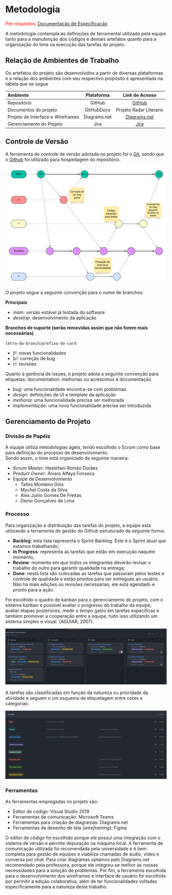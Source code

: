 
# Metodologia

<span style="color:red">Pré-requisitos: <a href="2-Especificação do Projeto.md"> Documentação de Especificação</a></span>

A metodologia contempla as definições de ferramental utilizado pela equipe tanto para a manutenção dos códigos e demais artefatos quanto para a organização do time na execução das tarefas do projeto.


## Relação de Ambientes de Trabalho

Os artefatos do projeto são desenvolvidos a partir de diversas plataformas e a relação dos ambientes com seu respectivo propósito é apresentada na tabela que se segue

Ambiente|Plataforma|Link de Acesso
|:--------|:----------:|:--------------:|
|Repositório|GitHub|  [GitHub](https://github.com/ICEI-PUC-Minas-PMV-ADS/pmv-ads-2022-1-e2-proj-int-t1-radar-literario)|
|Documentos do projeto|GitHubDocs|Projeto Radar Literario|[GitHub](https://github.com/ICEI-PUC-Minas-PMV-ADS/pmv-ads-2022-1-e2-proj-int-t1-radar-literario/tree/main/docs)|
|Projeto de Interface e  Wireframes| Diagrams.net | [Diagrams.net](https://www.diagrams.net/)|
|Gerenciamento do Projeto|Jira|[Jira](https://ads-puc.atlassian.net/jira/software/c/projects/RLE/boards/2/roadmap)|

## Controle de Versão

A ferramenta de controle de versão adotada no projeto foi o
[Git](https://git-scm.com/), sendo que o [Github](https://github.com)
foi utilizado para hospedagem do repositório.

![](./img/gitflow.png)

O projeto segue a seguinte convenção para o nome de branches:

**Principais**
- *main*: versão estável já testada do software
- *develop*: desenvolvimento da aplicação 

**Branches de suporte (serão removidas assim que não forem mais necessárias)**

`letra-da-branch/prefixo-do-card`

- *f/*: novas funcionalidades
- *b/*: correção de bug
- *r/*: revisões

Quanto à gerência de issues, o projeto adota a seguinte convenção para etiquetas:
documentation: melhorias ou acréscimos à documentação
- *bug*: uma funcionalidade encontra-se com problemas
- *design*: definições de UI e template da aplicação
- *melhoria*: uma funcionalidade precisa ser melhorada
- *implementação*: uma nova funcionalidade precisa ser introduzida

## Gerenciamento de Projeto

### Divisão de Papéis

A equipe utiliza metodologias ágeis, tendo escolhido o Scrum como base para definição do processo de desenvolvimento.  
Sendo assim, o time está organizado da seguinte maneira:  

* _Scrum Master_: Hestefani Romão Durães
* _Product Owner_: Álvaro Alfaya Fonseca
* Equipe de Desenvolvimento
  - Talles Monteiro Góis
  - Mychel Costa da Silva
  -	Alex Junio Gomes De Freitas
  -	Denio Gonçalves de Lima

### Processo

Para organização e distribuição das tarefas do projeto, a equipe está utilizando a ferramenta de gestão do Github estruturado da seguinte forma:

* **Backlog**: esta lista representa o Sprint Backlog. Este é o Sprint atual que estamos trabalhando;
* **In Progress**: representa as tarefas que estão em execução naquele momento;
* **Review**: momento em que todos os integrantes deverão revisar o trabalho do outro para garantir qualidade na entrega;
* **Done**: nesta lista são colocadas as tarefas que passaram pelos testes e controle de qualidade e estão prontos para ser entregues ao usuário. Não há mais edições ou revisões necessárias, ele está agendado e pronto para a ação.

Foi escolhido o quadro de kanban para o gerenciamento do projeto, com o sistema kanban é possível avaliar o progresso do trabalho da equipe, avaliar etapas posteriores, medir o tempo gasto em tarefas especificas e também promover a cooperação entre a equipe, tudo isso utilizando um sistema simples e visual. (AGUIAR, 2007).

![Quadro kanban-Radar Literario](./img/board-processos.png)

A tarefas são classificadas em função da natureza ou prioridade da atividade e seguem o um esquema de etiquetagem entre cores e categorias:

![labels-Radar Literario](./img/labels.png)

### Ferramentas

As ferramentas empregadas no projeto são:

- Editor de código: Visual Studio 2019
- Ferramentas de comunicação: Microsoft Teams
- Ferramentas para criação de diagramas: Diagrams.net
- Ferramentas de desenho de tela (_wireframing_): Figma

O editor de código foi escolhido porque ele possui uma integração com o sistema de versão e permite depuração na máquina local. 
A ferramenta de comunicação utilizada foi recomendada pela universidade e é bem completa para gestão de equipes e viabiliza chamadas de áudio, vídeo e conversa por chat. 
Para criar diagramas optamos pelo Diagrams.net recomendado pela professora, porque ele integrou-se melhor às nossas necessidades para a solução de problemas. 
Por fim, a ferramenta escolhida para o desenvolvimento dos wireframes e interface de usuário foi escolhida por permitir a edição colaborativa, além de ter funcionalidades voltadas especificamente para a natureza deste trabalho.